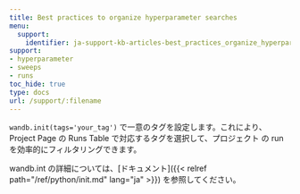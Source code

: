 ```yaml
---
title: Best practices to organize hyperparameter searches
menu:
  support:
    identifier: ja-support-kb-articles-best_practices_organize_hyperparameter_searches
support:
- hyperparameter
- sweeps
- runs
toc_hide: true
type: docs
url: /support/:filename
---
```


`wandb.init(tags='your_tag')` で一意のタグを設定します。これにより、Project Page の Runs Table で対応するタグを選択して、プロジェクト の run を効率的にフィルタリングできます。

wandb.int の詳細については、[ドキュメント]({{< relref path="/ref/python/init.md" lang="ja" >}}) を参照してください。
